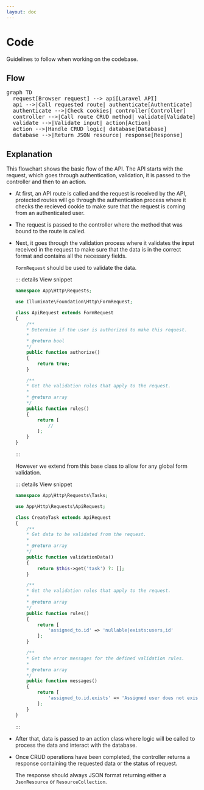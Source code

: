 ```yaml
---
layout: doc
---
```


# Code

Guidelines to follow when working on the codebase.

## Flow

<pre class="mermaid">
graph TD
  request[Browser request] --> api[Laravel API]
  api -->|Call requested route| authenticate[Authenticate]
  authenticate -->|Check cookies| controller[Controller]
  controller -->|Call route CRUD method| validate[Validate]
  validate -->|Validate input| action[Action]
  action -->|Handle CRUD logic| database[Database]
  database -->|Return JSON resource| response[Response]
</pre>

## Explanation

This flowchart shows the basic flow of the API. The API starts with the request, which goes through authentication, validation, it is passed to the controller and then to an action.

- At first, an API route is called and the request is received by the API, protected routes will go through the authentication process where it checks the recieved cookie to make sure that the request is coming from an authenticated user.
- The request is passed to the controller where the method that was bound to the route is called.
- Next, it goes through the validation process where it validates the input received in the request to make sure that the data is in the correct format and contains all the necessary fields.

  `FormRequest` should be used to validate the data.

  ::: details View snippet
  ```php
  namespace App\Http\Requests;

  use Illuminate\Foundation\Http\FormRequest;

  class ApiRequest extends FormRequest
  {
      /**
      * Determine if the user is authorized to make this request.
      *
      * @return bool
      */
      public function authorize()
      {
          return true;
      }

      /**
      * Get the validation rules that apply to the request.
      *
      * @return array
      */
      public function rules()
      {
          return [
              //
          ];
      }
  }
  ```
  :::

  However we extend from this base class to allow for any global form validation.

    ::: details View snippet
  ```php
  namespace App\Http\Requests\Tasks;

  use App\Http\Requests\ApiRequest;

  class CreateTask extends ApiRequest
  {
      /**
      * Get data to be validated from the request.
      *
      * @return array
      */
      public function validationData()
      {
          return $this->get('task') ?: [];
      }

      /**
      * Get the validation rules that apply to the request.
      *
      * @return array
      */
      public function rules()
      {
          return [
              'assigned_to.id' => 'nullable|exists:users,id'
          ];
      }

      /**
      * Get the error messages for the defined validation rules.
      *
      * @return array
      */
      public function messages()
      {
          return [
              'assigned_to.id.exists' => 'Assigned user does not exist'
          ];
      }
  }
  ```
  :::

- After that, data is passed to an action class where logic will be called to process the data and interact with the database.
- Once CRUD operations have been completed, the controller returns a response containing the requested data or the status of request.

  The response should always JSON format returning either a `JsonResource` or `ResourceCollection`.

<script setup>
import { onMounted, ref } from 'vue'
import { initMermaid } from '../composables/useMermaid.ts'

onMounted(async () => {
  initMermaid()
});
</script>
